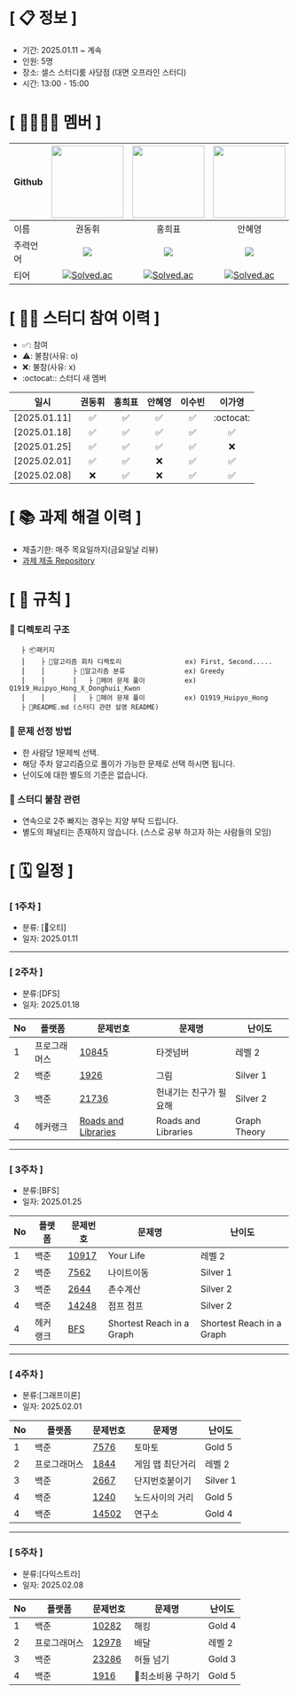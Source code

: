 <!--

**Here are some ideas to get you started:**

🙋‍♀️ A short introduction - what is your organization all about?
🌈 Contribution guidelines - how can the community get involved?
👩‍💻 Useful resources - where can the community find your docs? Is there anything else the community should know?
🍿 Fun facts - what does your team eat for breakfast?
🧙 Remember, you can do mighty things with the power of [Markdown](https://docs.github.com/github/writing-on-github/getting-started-with-writing-and-formatting-on-github/basic-writing-and-formatting-syntax)
-->

# **[ 📋 정보 ]**

- 기간: 2025.01.11 ~ 계속
- 인원: 5명
- 장소: 셀스 스터디룸 사당점 (대면 오프라인 스터디)
- 시간: 13:00 - 15:00
  
# **[ 👨‍👨‍👧‍👦 ‍멤버 ]**
|Github|[<img src="https://avatars.githubusercontent.com/ARProxy" width="130px;" style="max-width: 100%;">](https://github.com/ARProxy)|[<img src="https://avatars.githubusercontent.com/hhp227study" width="130px;" style="max-width: 100%;">](https://github.com/hhp227study)|[<img src="https://avatars.githubusercontent.com/kof99athena" width="130px;" style="max-width: 100%;">](https://github.com/kof99athena)|[<img src="https://avatars.githubusercontent.com/02ggang9" width="130px;" style="max-width: 100%;">](https://github.com/02ggang9)|[<img src="https://avatars.githubusercontent.com/Ga0Lee" width="130px;" style="max-width: 100%;">](https://github.com/Ga0Lee)|
|---|:---:|:---:|:---:|:---:|:---:|
|이름|권동휘|홍희표|안혜영|이수빈|이가영|
|주력언어|<span><img src="https://img.shields.io/badge/Kotlin-7F52FF.svg?&style=for-the-badge&logo=Java&logoColor=white"/></span>|<span><img src="https://img.shields.io/badge/Kotlin-7F52FF.svg?&style=for-the-badge&logo=Java&logoColor=white"/></span>|<span><img src="https://img.shields.io/badge/Kotlin-7F52FF.svg?&style=for-the-badge&logo=Java&logoColor=white"/></span>|<span><img src="https://img.shields.io/badge/Kotlin-7F52FF.svg?&style=for-the-badge&logo=Java&logoColor=white"/></span>|<span><img src="https://img.shields.io/badge/Kotlin-7F52FF.svg?&style=for-the-badge&logo=Java&logoColor=white"/></span>|<span><img src="https://img.shields.io/badge/Kotlin-7F52FF.svg?&style=for-the-badge&logo=Java&logoColor=white"/></span>|</span>|
|티어| [![Solved.ac](http://mazassumnida.wtf/api/mini/generate_badge?boj=tnqlsdld1)](https://solved.ac/tnqlsdld1)|[![Solved.ac](http://mazassumnida.wtf/api/mini/generate_badge?boj=hong227)](https://solved.ac/hong227)|[![Solved.ac](http://mazassumnida.wtf/api/mini/generate_badge?boj=asd5687)](https://solved.ac/asd5687)|[![Solved.ac](http://mazassumnida.wtf/api/mini/generate_badge?boj=02ggang9)](https://solved.ac/02ggang9)|[![Solved.ac](http://mazassumnida.wtf/api/mini/generate_badge?boj=0419rkdid)](https://solved.ac/0419rkdid)|[![Solved.ac](http://mazassumnida.wtf/api/mini/generate_badge?boj=0419rkdid)](https://solved.ac/0419rkdid)|


# **[ 👩‍💻 ‍스터디 참여 이력 ]**

- ✅: 참여
- ⚠️: 불참(사유: o)
- ❌: 불참(사유: x)
- :octocat:: 스터디 새 멤버

|일시|권동휘|홍희표|안혜영|이수빈|이가영|
|---|:---:|:---:|:---:|:---:|:---:|
|[2025.01.11]|✅|✅|✅|✅|:octocat:|
|[2025.01.18]|✅|✅|✅|✅|✅|
|[2025.01.25]|✅|✅|✅|✅|❌|
|[2025.02.01]|✅|✅|❌|✅|✅|
|[2025.02.08]|❌|✅|❌|✅|✅|



# **[ 📚 ‍과제 해결 이력 ]**

- 제출기한: 매주 목요일까지(금요일날 리뷰)
- [과제 제출 Repository](https://github.com/Kotlin-Algorithm/CodingTest)

# **[ 🚫 규칙 ]**
### **📌 디렉토리 구조**

       ├ 📦패키지
       ⎮    ├ 📁알고리즘 회차 디렉토리                ex) First, Second.....
       ⎮    ⎮       ├ 📁알고리즘 분류               ex) Greedy
       ⎮    ⎮       ⎮   ├ 📃페어 문제 풀이          ex) Q1919_Huipyo_Hong_X_Donghuii_Kwon
       ⎮    ⎮       ⎮   ├ 📃페어 문제 풀이          ex) Q1919_Huipyo_Hong
       ├ 📝README.md (스터디 관련 설명 README)

### **📌 문제 선정 방법**
- 한 사람당 1문제씩 선택.
- 해당 주차 알고리즘으로 풀이가 가능한 문제로 선택 하시면 됩니다.
- 난이도에 대한 별도의 기준은 없습니다.

### **📌 스터디 불참 관련**
- 연속으로 2주 빠지는 경우는 지양 부탁 드립니다.
- 별도의 패널티는 존재하지 않습니다. (스스로 공부 하고자 하는 사람들의 모임)

# **[ 🗓 일정 ]**
### [ 1주차 ]
- 분류: [오티]
- 일자: 2025.01.11
-----------------------------------
### [ 2주차 ]
- 분류:[DFS]
- 일자: 2025.01.18

|No|플랫폼|문제번호|문제명|난이도|
|-|----|-----|-----|-----|
|1|프로그래머스|[10845](https://school.programmers.co.kr/learn/courses/30/lessons/43164?language=kotlin)|타겟넘버|레벨 2|
|2|백준|[1926](https://www.acmicpc.net/problem/1926)|그림|Silver 1|
|3|백준|[21736](https://www.acmicpc.net/problem/21736)|헌내기는 친구가 필요해|Silver 2|
|4|헤커랭크|[Roads and Libraries](https://www.hackerrank.com/challenges/torque-and-development/problem)|Roads and Libraries|Graph Theory|
-----------------------------------
### [ 3주차 ]
- 분류:[BFS]
- 일자: 2025.01.25

|No|플랫폼|문제번호|문제명|난이도|
|-|----|-----|-----|-----|
|1|백준|[10917](https://www.acmicpc.net/problem/10917)|Your Life|레벨 2|
|2|백준|[7562](https://www.acmicpc.net/problem/7562)|나이트이동|Silver 1|
|3|백준|[2644](https://www.acmicpc.net/problem/2644)|촌수계산|Silver 2|
|4|백준|[14248](https://www.acmicpc.net/problem/14248)|점프 점프|Silver 2|
|4|헤커랭크|[BFS](https://www.hackerrank.com/challenges/ctci-bfs-shortest-reach/problem)|Shortest Reach in a Graph|Shortest Reach in a Graph|
-----------------------------------
### [ 4주차 ]
- 분류:[그래프이론]
- 일자: 2025.02.01

|No|플랫폼|문제번호|문제명|난이도|
|-|----|-----|-----|-----|
|1|백준|[7576](https://www.acmicpc.net/problem/7576)|토마토|Gold 5|
|2|프로그래머스|[1844](https://school.programmers.co.kr/learn/courses/30/lessons/1844)|게임 맵 최단거리|레벨 2|
|3|백준|[2667](https://www.acmicpc.net/problem/2667)|단지번호붙이기|Silver 1|
|4|백준|[1240](https://www.acmicpc.net/problem/1240)|노드사이의 거리|Gold 5|
|4|백준|[14502](https://www.acmicpc.net/problem/14502)|연구소|Gold 4|
-----------------------------------
### [ 5주차 ]
- 분류:[다익스트라]
- 일자: 2025.02.08

|No|플랫폼|문제번호|문제명|난이도|
|-|----|-----|-----|-----|
|1|백준|[10282](https://www.acmicpc.net/problem/10282)|해킹|Gold 4|
|2|프로그래머스|[12978](https://school.programmers.co.kr/learn/courses/30/lessons/12978)|배달|레벨 2|
|3|백준|[23286](https://www.acmicpc.net/problem/23286)|허들 넘기|Gold 3|
|4|백준|[1916](https://www.acmicpc.net/problem/1916)|최소비용 구하기|Gold 5|
